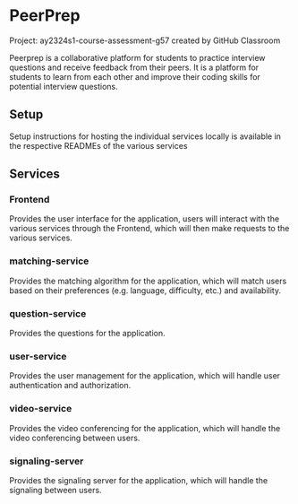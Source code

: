 # PeerPrep
Project: ay2324s1-course-assessment-g57 created by GitHub Classroom

Peerprep is a collaborative platform for students to practice interview questions and receive feedback from their peers. It is a platform for students to learn from each other and improve their coding skills for potential interview questions.

## Setup
Setup instructions for hosting the individual services locally is available in the respective READMEs of the various services

## Services

### Frontend
Provides the user interface for the application, users will interact with the various services through the Frontend, which will then make requests to the various services.

### matching-service
Provides the matching algorithm for the application, which will match users based on their preferences (e.g. language, difficulty, etc.) and availability.

### question-service
Provides the questions for the application.

### user-service
Provides the user management for the application, which will handle user authentication and authorization.

### video-service
Provides the video conferencing for the application, which will handle the video conferencing between users.

### signaling-server
Provides the signaling server for the application, which will handle the signaling between users.
